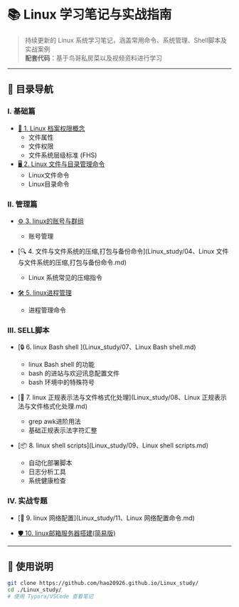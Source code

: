 # 📚 Linux 学习笔记与实战指南

> 持续更新的 Linux 系统学习笔记，涵盖常用命令、系统管理、Shell脚本及实战案例  
> **配套代码**：基于鸟哥私房菜以及视频资料进行学习

---

## 📂 目录导航

### Ⅰ. 基础篇
- [📖 1. Linux 档案权限概念](Linux_study/01、linux档案权限概念.md)
  - 文件属性
  - 文件权限
  - 文件系统层级标准 (FHS)
- [🖥️ 2. Linux 文件与目录管理命令](https://github.com/hao20926/hao20926.github.io/blob/main/Linux_study/02%E3%80%81Linux%20%E6%96%87%E4%BB%B6%E4%B8%8E%E7%9B%AE%E5%BD%95%E7%AE%A1%E7%90%86%E5%91%BD%E4%BB%A41.md)
  - Linux文件命令
  - Linux目录命令

### Ⅱ. 管理篇
- [⚙️ 3. linux的账号与群组](Linux_study/03、Linux的账号与群组.md)
  - 账号管理
  
- [🔍 4. 文件与文件系统的压缩,打包与备份命令](Linux_study/04、Linux 文件与文件系统的压缩,打包与备份命令.md)
  - Linux 系统常见的压缩指令

- [🛠️ 5. linux进程管理](Linux_study/10、Linux进程管理.md)
  - 进程管理命令

### Ⅲ. SELL脚本

- [🔒 6. linux Bash shell ](Linux_study/07、Linux Bash shell.md)
  - linux Bash shell 的功能
  - bash 的进站与欢迎讯息配置文件
  - bash 环境中的特殊符号

- [🐚 7. linux 正规表示法与文件格式化处理](Linux_study/08、Linux 正规表示法与文件格式化处理.md)
  - grep awk进阶用法
  - 基础正规表示法字符汇整

- [📦 8. linux shell scripts](Linux_study/09、Linux shell scripts.md)
  - 自动化部署脚本
  - 日志分析工具
  - 系统健康检查

### IV. 实战专题
- [🚀 9. linux 网络配置](Linux_study/11、Linux 网络配置命令.md)
 
- [🛡️ 10. linux邮箱服务器搭建(简易版)](Linux_study/12、Linux邮箱服务器搭建(简易版).md)

---

## 🚦 使用说明
```bash
git clone https://github.com/hao20926.github.io/Linux_study/
cd ./Linux_study/
# 使用 Typora/VSCode 查看笔记
